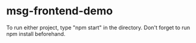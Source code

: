 # msg-frontend-demo

To run either project, type "npm start" in the directory.
Don't forget to run npm install beforehand.
